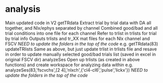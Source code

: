 # analysis
Main updated code in V2
getTRdata
  Extract trial by trial data with DA all together, and Nlx/ephys separated by channel
  Combined good/bad and all trial conditions into one file for each channel
  Refer to trlist in trlists for trial by trial info
  Outputs trlists and tr_XX mat files for each Nlx channel and FSCV
  *NEED to update the folders in the top of the code*
  e.g. getTRdata(83)
updateTRlists
  Same as above, but just update trlist in trlists file and resave in order to update manually selected good/bad trials list (saved in excel in original FSCV dir)
analyzeSes
  Open up trlists (as created in above functions) and create workspace for analyzing data within
  e.g. analyzeSes(83,'fscvchs',[2 4],'nlxch',{'cl4-cl6','pulse','lickx'})
  *NEED to update the folders in the top of the code*
